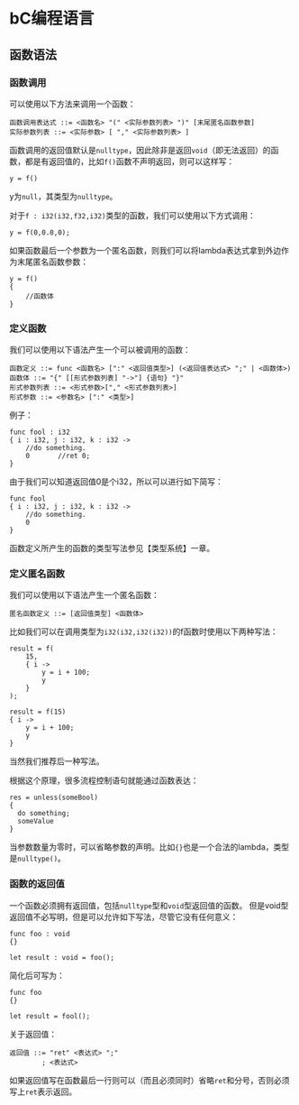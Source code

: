 # bC编程语言

## 函数语法

### 函数调用

可以使用以下方法来调用一个函数：

```bnf
函数调用表达式 ::= <函数名> "(" <实际参数列表> ")" [末尾匿名函数参数]
实际参数列表 ::= <实际参数> [ "," <实际参数列表> ]
```

函数调用的返回值默认是`nulltype`，因此除非是返回`void`（即无法返回）的函数，都是有返回值的，比如`f()`函数不声明返回，则可以这样写：

```cb
y = f()
```

y为`null`，其类型为`nulltype`。

对于`f : i32(i32,f32,i32)`类型的函数，我们可以使用以下方式调用：

```cb
y = f(0,0.0,0);
```

如果函数最后一个参数为一个匿名函数，则我们可以将lambda表达式拿到外边作为末尾匿名函数参数：

```cb
y = f()
{
    //函数体
}
```

### 定义函数
我们可以使用以下语法产生一个可以被调用的函数：

```bnf
函数定义 ::= func <函数名> [":" <返回值类型>] (<返回值表达式> ";" | <函数体>)
函数体 ::= "{" [[形式参数列表] "->"] {语句} "}"
形式参数列表 ::= <形式参数>["," <形式参数列表>]
形式参数 ::= <参数名> [":" <类型>]
```

例子：
```bc
func fool : i32
{ i : i32, j : i32, k : i32 ->
    //do something.
    0       //ret 0;
}
```

由于我们可以知道返回值0是个i32，所以可以进行如下简写：
```bc
func fool
{ i : i32, j : i32, k : i32 ->
    //do something.
    0
}
```

函数定义所产生的函数的类型写法参见【类型系统】一章。

### 定义匿名函数

我们可以使用以下语法产生一个匿名函数：

```bnf
匿名函数定义 ::= [返回值类型] <函数体>
```

比如我们可以在调用类型为`i32(i32,i32(i32))`的f函数时使用以下两种写法：

```cb
result = f(
    15,
    { i ->
        y = i + 100;
        y
    }
);
```

```cb
result = f(15)
{ i ->
    y = i + 100;
    y
}
```

当然我们推荐后一种写法。

根据这个原理，很多流程控制语句就能通过函数表达：

```cb
res = unless(someBool)
{
  do something;
  someValue
}
```

当参数数量为零时，可以省略参数的声明。比如`{}`也是一个合法的lambda，类型是`nulltype()`。

### 函数的返回值

一个函数必须拥有返回值，包括`nulltype`型和`void`型返回值的函数。
但是void型返回值不必写明，但是可以允许如下写法，尽管它没有任何意义：

```bc
func foo : void
{}

let result : void = foo();
```

简化后可写为：

```bc
func foo
{}

let result = fool();
```

关于返回值：
```bnf
返回值 ::= "ret" <表达式> ";"
        ; <表达式>
```

如果返回值写在函数最后一行则可以（而且必须同时）省略`ret`和分号，否则必须写上`ret`表示返回。

